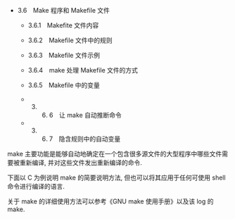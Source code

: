 - 3.6　Make 程序和 Makefile 文件

    - 3.6.1　Makefite 文件内容

    - 3.6.2　Makefile 文件中的规则

    - 3.6.3　Makefile 文件示例

    - 3.6.4　make 处理 Makefile 文件的方式

    - 3.6.5　Makefile 中的变量

    - 3. 6. 6　让 make 自动推断命令

    - 3. 6. 7　隐含规则中的自动变量

make 主要功能是能够自动地确定在一个包含很多源文件的大型程序中哪些文件需要被重新编译, 并对这些文件发出重新编译的命令.

下面以 C 为例说明 make 的简要说明方法, 但也可以将其应用于任何可使用 shell 命令进行编译的语言.

关于 make 的详细使用方法可以参考《GNU make 使用手册》以及该 log 的 make.